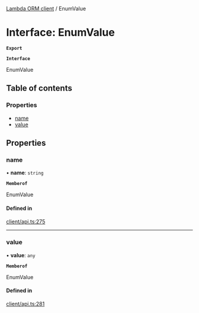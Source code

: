 [Lambda ORM client](../README.md) / EnumValue

# Interface: EnumValue

**`Export`**

**`Interface`**

EnumValue

## Table of contents

### Properties

- [name](EnumValue.md#name)
- [value](EnumValue.md#value)

## Properties

### name

• **name**: `string`

**`Memberof`**

EnumValue

#### Defined in

[client/api.ts:275](https://github.com/FlavioLionelRita/lambdaorm-client-node/blob/dc8a5fe/src/lib/client/api.ts#L275)

___

### value

• **value**: `any`

**`Memberof`**

EnumValue

#### Defined in

[client/api.ts:281](https://github.com/FlavioLionelRita/lambdaorm-client-node/blob/dc8a5fe/src/lib/client/api.ts#L281)
